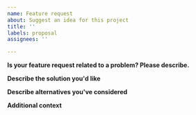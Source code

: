 ```yaml
---
name: Feature request
about: Suggest an idea for this project
title: ''
labels: proposal
assignees: ''

---
```


**Is your feature request related to a problem? Please describe.**


**Describe the solution you'd like**


**Describe alternatives you've considered**


**Additional context**

